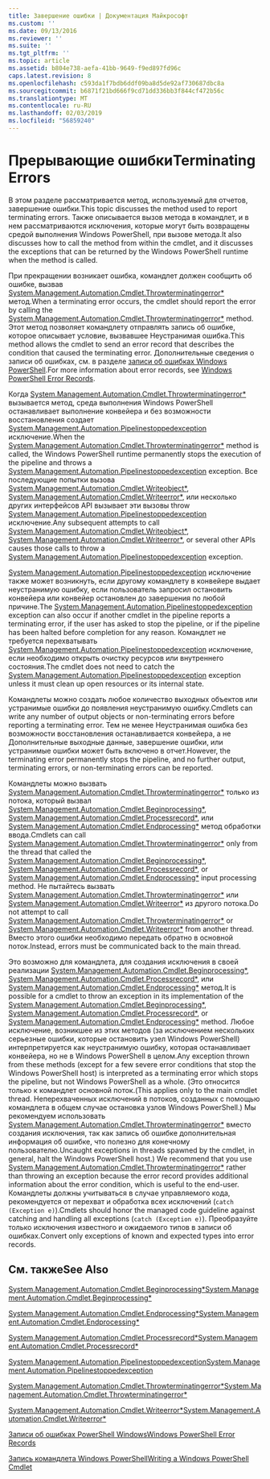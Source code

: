 ```yaml
---
title: Завершение ошибки | Документация Майкрософт
ms.custom: ''
ms.date: 09/13/2016
ms.reviewer: ''
ms.suite: ''
ms.tgt_pltfrm: ''
ms.topic: article
ms.assetid: b804e738-aefa-41bb-9649-f9ed897fd96c
caps.latest.revision: 8
ms.openlocfilehash: c593da1f7bdb6ddf09ba8d5de92af730687dbc8a
ms.sourcegitcommit: b6871f21bd666f9cd71dd336bb3f844cf472b56c
ms.translationtype: MT
ms.contentlocale: ru-RU
ms.lasthandoff: 02/03/2019
ms.locfileid: "56859240"
---
```

# <a name="terminating-errors"></a><span data-ttu-id="bec04-102">Прерывающие ошибки</span><span class="sxs-lookup"><span data-stu-id="bec04-102">Terminating Errors</span></span>

<span data-ttu-id="bec04-103">В этом разделе рассматривается метод, используемый для отчетов, завершение ошибки.</span><span class="sxs-lookup"><span data-stu-id="bec04-103">This topic discusses the method used to report terminating errors.</span></span> <span data-ttu-id="bec04-104">Также описывается вызов метода в командлет, и в нем рассматриваются исключения, которые могут быть возвращены средой выполнения Windows PowerShell, при вызове метода.</span><span class="sxs-lookup"><span data-stu-id="bec04-104">It also discusses how to call the method from within the cmdlet, and it discusses the exceptions that can be returned by the Windows PowerShell runtime when the method is called.</span></span>

<span data-ttu-id="bec04-105">При прекращении возникает ошибка, командлет должен сообщить об ошибке, вызвав [System.Management.Automation.Cmdlet.Throwterminatingerror\*](/dotnet/api/System.Management.Automation.Cmdlet.ThrowTerminatingError) метод.</span><span class="sxs-lookup"><span data-stu-id="bec04-105">When a terminating error occurs, the cmdlet should report the error by calling the [System.Management.Automation.Cmdlet.Throwterminatingerror\*](/dotnet/api/System.Management.Automation.Cmdlet.ThrowTerminatingError) method.</span></span> <span data-ttu-id="bec04-106">Этот метод позволяет командлету отправлять запись об ошибке, которое описывает условие, вызвавшее Неустранимая ошибка.</span><span class="sxs-lookup"><span data-stu-id="bec04-106">This method allows the cmdlet to send an error record that describes the condition that caused the terminating error.</span></span> <span data-ttu-id="bec04-107">Дополнительные сведения о записи об ошибках, см. в разделе [записи об ошибках Windows PowerShell](./windows-powershell-error-records.md).</span><span class="sxs-lookup"><span data-stu-id="bec04-107">For more information about error records, see [Windows PowerShell Error Records](./windows-powershell-error-records.md).</span></span>

<span data-ttu-id="bec04-108">Когда [System.Management.Automation.Cmdlet.Throwterminatingerror\*](/dotnet/api/System.Management.Automation.Cmdlet.ThrowTerminatingError) вызывается метод, среда выполнения Windows PowerShell останавливает выполнение конвейера и без возможности восстановления создает [ System.Management.Automation.Pipelinestoppedexception](/dotnet/api/System.Management.Automation.PipelineStoppedException) исключение.</span><span class="sxs-lookup"><span data-stu-id="bec04-108">When the [System.Management.Automation.Cmdlet.Throwterminatingerror\*](/dotnet/api/System.Management.Automation.Cmdlet.ThrowTerminatingError) method is called, the  Windows PowerShell runtime permanently stops the execution of the pipeline and throws a [System.Management.Automation.Pipelinestoppedexception](/dotnet/api/System.Management.Automation.PipelineStoppedException) exception.</span></span> <span data-ttu-id="bec04-109">Все последующие попытки вызова [System.Management.Automation.Cmdlet.Writeobject\*](/dotnet/api/System.Management.Automation.Cmdlet.WriteObject), [System.Management.Automation.Cmdlet.Writeerror\*](/dotnet/api/System.Management.Automation.Cmdlet.WriteError), или несколько других интерфейсов API вызывает эти вызовы throw [System.Management.Automation.Pipelinestoppedexception](/dotnet/api/System.Management.Automation.PipelineStoppedException) исключение.</span><span class="sxs-lookup"><span data-stu-id="bec04-109">Any subsequent attempts to call [System.Management.Automation.Cmdlet.Writeobject\*](/dotnet/api/System.Management.Automation.Cmdlet.WriteObject), [System.Management.Automation.Cmdlet.Writeerror\*](/dotnet/api/System.Management.Automation.Cmdlet.WriteError), or several other APIs causes those calls to throw a [System.Management.Automation.Pipelinestoppedexception](/dotnet/api/System.Management.Automation.PipelineStoppedException) exception.</span></span>

<span data-ttu-id="bec04-110">[System.Management.Automation.Pipelinestoppedexception](/dotnet/api/System.Management.Automation.PipelineStoppedException) исключение также может возникнуть, если другому командлету в конвейере выдает неустранимую ошибку, если пользователь запросил остановить конвейера или конвейер остановлен до завершения по любой причине.</span><span class="sxs-lookup"><span data-stu-id="bec04-110">The [System.Management.Automation.Pipelinestoppedexception](/dotnet/api/System.Management.Automation.PipelineStoppedException) exception can also occur if another cmdlet in the pipeline reports a terminating error, if the user has asked to stop the pipeline, or if the pipeline has been halted before completion for any reason.</span></span> <span data-ttu-id="bec04-111">Командлет не требуется перехватывать [System.Management.Automation.Pipelinestoppedexception](/dotnet/api/System.Management.Automation.PipelineStoppedException) исключение, если необходимо открыть очистку ресурсов или внутреннего состояния.</span><span class="sxs-lookup"><span data-stu-id="bec04-111">The cmdlet does not need to catch the [System.Management.Automation.Pipelinestoppedexception](/dotnet/api/System.Management.Automation.PipelineStoppedException) exception unless it must clean up open resources or its internal state.</span></span>

<span data-ttu-id="bec04-112">Командлеты можно создать любое количество выходных объектов или устранимые ошибки до появления неустранимую ошибку.</span><span class="sxs-lookup"><span data-stu-id="bec04-112">Cmdlets can write any number of output objects or non-terminating errors before reporting a terminating error.</span></span> <span data-ttu-id="bec04-113">Тем не менее Неустранимая ошибка без возможности восстановления останавливается конвейера, а не Дополнительные выходные данные, завершение ошибки, или устранимые ошибки может быть включено в отчет.</span><span class="sxs-lookup"><span data-stu-id="bec04-113">However, the terminating error permanently stops the pipeline, and no further output, terminating errors, or non-terminating errors can be reported.</span></span>

<span data-ttu-id="bec04-114">Командлеты можно вызвать [System.Management.Automation.Cmdlet.Throwterminatingerror\*](/dotnet/api/System.Management.Automation.Cmdlet.ThrowTerminatingError) только из потока, который вызвал [System.Management.Automation.Cmdlet.Beginprocessing\*](/dotnet/api/System.Management.Automation.Cmdlet.BeginProcessing), [ System.Management.Automation.Cmdlet.Processrecord\*](/dotnet/api/System.Management.Automation.Cmdlet.ProcessRecord), или [System.Management.Automation.Cmdlet.Endprocessing\*](/dotnet/api/System.Management.Automation.Cmdlet.EndProcessing) метод обработки ввода.</span><span class="sxs-lookup"><span data-stu-id="bec04-114">Cmdlets can call [System.Management.Automation.Cmdlet.Throwterminatingerror\*](/dotnet/api/System.Management.Automation.Cmdlet.ThrowTerminatingError) only from the thread that called the [System.Management.Automation.Cmdlet.Beginprocessing\*](/dotnet/api/System.Management.Automation.Cmdlet.BeginProcessing), [System.Management.Automation.Cmdlet.Processrecord\*](/dotnet/api/System.Management.Automation.Cmdlet.ProcessRecord), or [System.Management.Automation.Cmdlet.Endprocessing\*](/dotnet/api/System.Management.Automation.Cmdlet.EndProcessing) input processing method.</span></span> <span data-ttu-id="bec04-115">Не пытайтесь вызвать [System.Management.Automation.Cmdlet.Throwterminatingerror\*](/dotnet/api/System.Management.Automation.Cmdlet.ThrowTerminatingError) или [System.Management.Automation.Cmdlet.Writeerror\*](/dotnet/api/System.Management.Automation.Cmdlet.WriteError) из другого потока.</span><span class="sxs-lookup"><span data-stu-id="bec04-115">Do not attempt to call [System.Management.Automation.Cmdlet.Throwterminatingerror\*](/dotnet/api/System.Management.Automation.Cmdlet.ThrowTerminatingError) or [System.Management.Automation.Cmdlet.Writeerror\*](/dotnet/api/System.Management.Automation.Cmdlet.WriteError) from another thread.</span></span> <span data-ttu-id="bec04-116">Вместо этого ошибки необходимо передать обратно в основной поток.</span><span class="sxs-lookup"><span data-stu-id="bec04-116">Instead, errors must be communicated back to the main thread.</span></span>

<span data-ttu-id="bec04-117">Это возможно для командлета, для создания исключения в своей реализации [System.Management.Automation.Cmdlet.Beginprocessing\*](/dotnet/api/System.Management.Automation.Cmdlet.BeginProcessing), [System.Management.Automation.Cmdlet.Processrecord\*](/dotnet/api/System.Management.Automation.Cmdlet.ProcessRecord), или [System.Management.Automation.Cmdlet.Endprocessing\*](/dotnet/api/System.Management.Automation.Cmdlet.EndProcessing) метод.</span><span class="sxs-lookup"><span data-stu-id="bec04-117">It is possible for a cmdlet to throw an exception in its implementation of the [System.Management.Automation.Cmdlet.Beginprocessing\*](/dotnet/api/System.Management.Automation.Cmdlet.BeginProcessing), [System.Management.Automation.Cmdlet.Processrecord\*](/dotnet/api/System.Management.Automation.Cmdlet.ProcessRecord), or [System.Management.Automation.Cmdlet.Endprocessing\*](/dotnet/api/System.Management.Automation.Cmdlet.EndProcessing) method.</span></span> <span data-ttu-id="bec04-118">Любое исключение, возникшее из этих методов (за исключением нескольких серьезные ошибки, которые остановить узел Windows PowerShell) интерпретируется как неустранимую ошибку, которая останавливает конвейера, но не в Windows PowerShell в целом.</span><span class="sxs-lookup"><span data-stu-id="bec04-118">Any exception thrown from these methods (except for a few severe error conditions that stop the Windows PowerShell host) is interpreted as a terminating error which stops the pipeline, but not Windows PowerShell as a whole.</span></span> <span data-ttu-id="bec04-119">(Это относится только к командлет основной поток.</span><span class="sxs-lookup"><span data-stu-id="bec04-119">(This applies only to the main cmdlet thread.</span></span> <span data-ttu-id="bec04-120">Неперехваченных исключений в потоков, созданных с помощью командлета в общем случае остановка узлов Windows PowerShell.) Мы рекомендуем использовать [System.Management.Automation.Cmdlet.Throwterminatingerror\*](/dotnet/api/System.Management.Automation.Cmdlet.ThrowTerminatingError) вместо создания исключения, так как запись об ошибке дополнительная информация об ошибке, что полезно для конечному пользователю.</span><span class="sxs-lookup"><span data-stu-id="bec04-120">Uncaught exceptions in threads spawned by the cmdlet, in general, halt the Windows PowerShell host.) We recommend that you use [System.Management.Automation.Cmdlet.Throwterminatingerror\*](/dotnet/api/System.Management.Automation.Cmdlet.ThrowTerminatingError) rather than throwing an exception because the error record provides additional information about the error condition, which is useful to the end-user.</span></span> <span data-ttu-id="bec04-121">Командлеты должны учитываться в случае управляемого кода, рекомендуется от перехват и обработка всех исключений (`catch (Exception e)`).</span><span class="sxs-lookup"><span data-stu-id="bec04-121">Cmdlets should honor the managed code guideline against catching and handling all exceptions (`catch (Exception e)`).</span></span> <span data-ttu-id="bec04-122">Преобразуйте только исключения известного и ожидаемого типов в записи об ошибках.</span><span class="sxs-lookup"><span data-stu-id="bec04-122">Convert only exceptions of known and expected types into error records.</span></span>

## <a name="see-also"></a><span data-ttu-id="bec04-123">См. также</span><span class="sxs-lookup"><span data-stu-id="bec04-123">See Also</span></span>

[<span data-ttu-id="bec04-124">System.Management.Automation.Cmdlet.Beginprocessing\*</span><span class="sxs-lookup"><span data-stu-id="bec04-124">System.Management.Automation.Cmdlet.Beginprocessing\*</span></span>](/dotnet/api/System.Management.Automation.Cmdlet.BeginProcessing)

[<span data-ttu-id="bec04-125">System.Management.Automation.Cmdlet.Endprocessing\*</span><span class="sxs-lookup"><span data-stu-id="bec04-125">System.Management.Automation.Cmdlet.Endprocessing\*</span></span>](/dotnet/api/System.Management.Automation.Cmdlet.EndProcessing)

[<span data-ttu-id="bec04-126">System.Management.Automation.Cmdlet.Processrecord\*</span><span class="sxs-lookup"><span data-stu-id="bec04-126">System.Management.Automation.Cmdlet.Processrecord\*</span></span>](/dotnet/api/System.Management.Automation.Cmdlet.ProcessRecord)

[<span data-ttu-id="bec04-127">System.Management.Automation.Pipelinestoppedexception</span><span class="sxs-lookup"><span data-stu-id="bec04-127">System.Management.Automation.Pipelinestoppedexception</span></span>](/dotnet/api/System.Management.Automation.PipelineStoppedException)

[<span data-ttu-id="bec04-128">System.Management.Automation.Cmdlet.Throwterminatingerror\*</span><span class="sxs-lookup"><span data-stu-id="bec04-128">System.Management.Automation.Cmdlet.Throwterminatingerror\*</span></span>](/dotnet/api/System.Management.Automation.Cmdlet.ThrowTerminatingError)

[<span data-ttu-id="bec04-129">System.Management.Automation.Cmdlet.Writeerror\*</span><span class="sxs-lookup"><span data-stu-id="bec04-129">System.Management.Automation.Cmdlet.Writeerror\*</span></span>](/dotnet/api/System.Management.Automation.Cmdlet.WriteError)

[<span data-ttu-id="bec04-130">Записи об ошибках PowerShell Windows</span><span class="sxs-lookup"><span data-stu-id="bec04-130">Windows PowerShell Error Records</span></span>](./windows-powershell-error-records.md)

[<span data-ttu-id="bec04-131">Запись командлета Windows PowerShell</span><span class="sxs-lookup"><span data-stu-id="bec04-131">Writing a Windows PowerShell Cmdlet</span></span>](./writing-a-windows-powershell-cmdlet.md)
